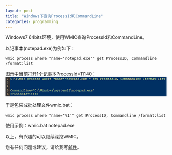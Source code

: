 ```yaml
---
layout: post
title: "Windows下查询ProcessId和CommandLine"
categories: programming
---
```


 Windows7 64bits环境，使用WMIC查询ProcessId和CommandLine。

以记事本(notepad.exe)为例如下：

	wmic process where "name='notepad.exe'" get ProcessID, Commandline /format:list

图示中当前打开1个记事本ProcessId=11140：
![示例](/images/wmic_notepad.png)


于是包装成批处理文件wmic.bat：

	wmic process where "name='%1'" get ProcessID, Commandline /format:list

使用示例：wmic.bat notepad.exe

以上，有兴趣的可以继续深挖WMIC。

您有任何问题或建议，请给我写[邮件](mailto:yinwer81@gmail.com)。
